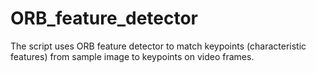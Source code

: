 # ORB_feature_detector
The script uses ORB feature detector to match keypoints (characteristic features) from sample image to keypoints on video frames.
